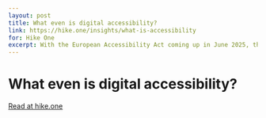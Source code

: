 ```yaml
---
layout: post
title: What even is digital accessibility?
link: https://hike.one/insights/what-is-accessibility
for: Hike One
excerpt: With the European Accessibility Act coming up in June 2025, there’s lots of buzz around accessibility. In The Netherlands, the legislation hasn’t passed through the House of Representatives yet, so there is still some uncertainty. What does accessibility mean for your product or service?
---
```


# What even is digital accessibility?

[Read at hike.one](https://hike.one/insights/what-is-accessibility)